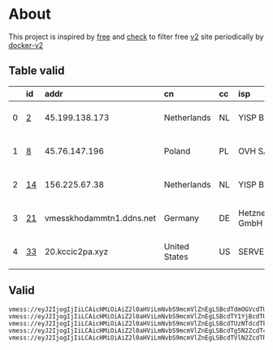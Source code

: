 
# About

This project is inspired by [free](https://github.com/freefq/free) and [check](https://github.com/yeahwu/check) to filter free [v2](https://github.com/v2fly/v2ray-core) site periodically by [docker-v2](https://hub.docker.com/r/v2ray/official)

    

## Table valid
|    | id                   | addr                     | cn            | cc   | isp                 | ip             | chatgpt          |
|---:|:---------------------|:-------------------------|:--------------|:-----|:--------------------|:---------------|:-----------------|
|  0 | [2](config/2.json)   | 45.199.138.173           | Netherlands   | NL   | YISP B.V.           | 154.84.1.129   | Yes (Region: NL) |
|  1 | [8](config/8.json)   | 45.76.147.196            | Poland        | PL   | OVH SAS             | 54.36.174.181  | Yes (Region: FR) |
|  2 | [14](config/14.json) | 156.225.67.38            | Netherlands   | NL   | YISP B.V.           | 154.84.1.16    | Yes (Region: NL) |
|  3 | [21](config/21.json) | vmesskhodammtn1.ddns.net | Germany       | DE   | Hetzner Online GmbH | 91.107.241.210 | Yes (Region: DE) |
|  4 | [33](config/33.json) | 20.kccic2pa.xyz          | United States | US   | SERVERSTADIUM       | 74.121.188.130 | Yes (Region: US) |

## Valid
```
vmess://eyJ2IjogIjIiLCAicHMiOiAiZ2l0aHViLmNvbS9mcmVlZnEgLSBcdTdmOGVcdTU2ZmRcdTUyYTBcdTUyMjlcdTc5OGZcdTVjM2NcdTRlOWFcdTVkZGVcdTU3MjNcdTRmNTVcdTU4NWVNVUxUQUNPTVx1NjczYVx1NjIzZiAyIiwgImFkZCI6ICI0NS4xOTkuMTM4LjE3MyIsICJwb3J0IjogIjQ3MTU0IiwgImlkIjogIjIwYjMwOTE2LWUyMDMtNDEyZS04ZWMwLTkwMGYzYWNkNTEyOCIsICJhaWQiOiAiNjQiLCAic2N5IjogImF1dG8iLCAibmV0IjogInRjcCIsICJ0eXBlIjogIm5vbmUiLCAiaG9zdCI6ICIiLCAicGF0aCI6ICIiLCAidGxzIjogIiIsICJzbmkiOiAiIiwgImFscG4iOiAiIn0=
vmess://eyJ2IjogIjIiLCAicHMiOiAiZ2l0aHViLmNvbS9mcmVlZnEgLSBcdTY1YjBcdTUyYTBcdTU3NjFDaG9vcGFcdTY1NzBcdTYzNmVcdTRlMmRcdTVmYzMgOCIsICJhZGQiOiAiNDUuNzYuMTQ3LjE5NiIsICJwb3J0IjogIjEwMDAwIiwgImlkIjogIjlhODZhNTBhLTNjZjgtMTFlZS1hNGEzLWM3NmYwMjY5NjJkMSIsICJhaWQiOiAiMCIsICJzY3kiOiAiYXV0byIsICJuZXQiOiAid3MiLCAidHlwZSI6ICJub25lIiwgImhvc3QiOiAiNDUuNzYuMTQ3LjE5NiIsICJwYXRoIjogIi92cG5qYW50aXQiLCAidGxzIjogIiIsICJzbmkiOiAiIn0=
vmess://eyJ2IjogIjIiLCAicHMiOiAiZ2l0aHViLmNvbS9mcmVlZnEgLSBcdTUzNTdcdTk3NWUgIDE0IiwgImFkZCI6ICIxNTYuMjI1LjY3LjM4IiwgInBvcnQiOiAiNDQzIiwgImlkIjogImRlNDkxODAyLTIzM2UtNDdmMi04YzZjLWQxOWJjZjViZDU2YiIsICJhaWQiOiAiNjQiLCAic2N5IjogImF1dG8iLCAibmV0IjogIndzIiwgInR5cGUiOiAibm9uZSIsICJob3N0IjogInd3dy44NjEzOTMxNy54eXoiLCAicGF0aCI6ICIvcGF0aC8xNjkyMjU2OTAyNDMwIiwgInRscyI6ICJ0bHMiLCAic25pIjogIiIsICJhbHBuIjogIiJ9
vmess://eyJ2IjogIjIiLCAicHMiOiAiZ2l0aHViLmNvbS9mcmVlZnEgLSBcdTg5N2ZcdTczZWRcdTcyNTkgIDIxIiwgImFkZCI6ICJ2bWVzc2tob2RhbW10bjEuZGRucy5uZXQiLCAicG9ydCI6ICIyMDUzIiwgImlkIjogIjA0ZGViYTA3LWZiMTEtNDhlZC1lZjBjLWVlMjQxMDlkZTM0ZiIsICJhaWQiOiAiMCIsICJzY3kiOiAiYXV0byIsICJuZXQiOiAid3MiLCAidHlwZSI6ICJub25lIiwgImhvc3QiOiAidm1lc3NraG9kYW0udm1lc3NraG9kYW0udG9wIiwgInBhdGgiOiAiLyIsICJ0bHMiOiAidGxzIiwgInNuaSI6ICIifQ==
vmess://eyJ2IjogIjIiLCAicHMiOiAiZ2l0aHViLmNvbS9mcmVlZnEgLSBcdTVlN2ZcdTRlMWNcdTc3MDFcdTZkZjFcdTU3MzNcdTVlMDJcdTc5ZmJcdTUyYTggMzMiLCAiYWRkIjogIjIwLmtjY2ljMnBhLnh5eiIsICJwb3J0IjogIjUwMDIwIiwgImlkIjogImQ2YjVhNDM4LWQ3YTYtNGYzZS1hMWQ4LWUzMTMzOTJlMDA5OCIsICJhaWQiOiAiMCIsICJzY3kiOiAiYXV0byIsICJuZXQiOiAidGNwIiwgInR5cGUiOiAibm9uZSIsICJob3N0IjogIiIsICJwYXRoIjogIiIsICJ0bHMiOiAiIiwgInNuaSI6ICIifQ==
```

